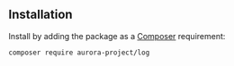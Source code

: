 ## Installation

Install by adding the package as a [Composer](https://getcomposer.org) requirement:

```bash
composer require aurora-project/log
```
